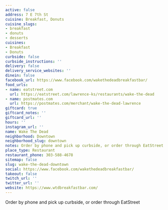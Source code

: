 ```yaml
---
active: false
address: 7 E 7th St
cuisine: Breakfast, Donuts
cuisine_slugs:
- breakfast
- donuts
- desserts
cuisines:
- Breakfast
- Donuts
curbside: false
curbside_instructions: ''
delivery: false
delivery_service_websites: ''
dinein: false
facebook_url: https://www.facebook.com/wakethedeadbreakfastbar/
food_urls:
- name: eatstreet.com
  url: https://eatstreet.com/lawrence-ks/restaurants/wake-the-dead
- name: postmates.com
  url: https://postmates.com/merchant/wake-the-dead-lawrence
giftcard: true
giftcard_notes: ''
giftcard_url: ''
hours: ''
instagram_url: ''
name: Wake The Dead
neighborhood: Downtown
neighborhood_slug: downtown
notes: Order by phone and pick up curbside, or order through EatStreet
place_type: Restaurant
restaurant_phone: 303-588-4678
sitemap: false
slug: wake-the-dead-downtown
social: https://www.facebook.com/wakethedeadbreakfastbar/
takeout: false
twitch_url: ''
twitter_url: ''
website: https://www.wtdbreakfastbar.com/
---
```


Order by phone and pick up curbside, or order through EatStreet